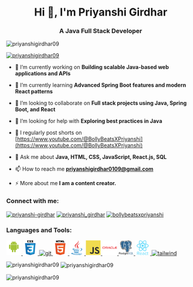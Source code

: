 <h1 align="center">Hi 👋, I'm Priyanshi Girdhar</h1>
<h3 align="center">A Java Full Stack Developer</h3>

<p align="left"> <img src="https://komarev.com/ghpvc/?username=priyanshigirdhar09&label=Profile%20views&color=0e75b6&style=flat" alt="priyanshigirdhar09" /> </p>

<p align="left"> <a href="https://github.com/ryo-ma/github-profile-trophy"><img src="https://github-profile-trophy.vercel.app/?username=priyanshigirdhar09" alt="priyanshigirdhar09" /></a> </p>

- 🔭 I’m currently working on **Building scalable Java-based web applications and APIs**

- 🌱 I’m currently learning **Advanced Spring Boot features and modern React patterns**

- 👯 I’m looking to collaborate on **Full stack projects using Java, Spring Boot, and React**

- 🤝 I’m looking for help with **Exploring best practices in Java**

- 📝 I regularly post shorts on [https://www.youtube.com/@BollyBeatsXPriyanshi](https://www.youtube.com/@BollyBeatsXPriyanshi)

- 💬 Ask me about **Java, HTML, CSS, JavaScript, React.js, SQL**

- 📫 How to reach me **priyanshigirdhar0109@gmail.com**

- ⚡ More about me **I am a content creator.**

<h3 align="left">Connect with me:</h3>
<p align="left">
<a href="https://linkedin.com/in/priyanshi-girdhar" target="blank"><img align="center" src="https://raw.githubusercontent.com/rahuldkjain/github-profile-readme-generator/master/src/images/icons/Social/linked-in-alt.svg" alt="priyanshi-girdhar" height="30" width="40" /></a>
<a href="https://instagram.com/priyanshi_girdhar" target="blank"><img align="center" src="https://raw.githubusercontent.com/rahuldkjain/github-profile-readme-generator/master/src/images/icons/Social/instagram.svg" alt="priyanshi_girdhar" height="30" width="40" /></a>
<a href="https://www.youtube.com/c/bollybeatsxpriyanshi" target="blank"><img align="center" src="https://raw.githubusercontent.com/rahuldkjain/github-profile-readme-generator/master/src/images/icons/Social/youtube.svg" alt="bollybeatsxpriyanshi" height="30" width="40" /></a>
</p>

<h3 align="left">Languages and Tools:</h3>
<p align="left"> <a href="https://developer.android.com" target="_blank" rel="noreferrer"> <img src="https://raw.githubusercontent.com/devicons/devicon/master/icons/android/android-original-wordmark.svg" alt="android" width="40" height="40"/> </a> <a href="https://www.w3schools.com/css/" target="_blank" rel="noreferrer"> <img src="https://raw.githubusercontent.com/devicons/devicon/master/icons/css3/css3-original-wordmark.svg" alt="css3" width="40" height="40"/> </a> <a href="https://git-scm.com/" target="_blank" rel="noreferrer"> <img src="https://www.vectorlogo.zone/logos/git-scm/git-scm-icon.svg" alt="git" width="40" height="40"/> </a> <a href="https://www.w3.org/html/" target="_blank" rel="noreferrer"> <img src="https://raw.githubusercontent.com/devicons/devicon/master/icons/html5/html5-original-wordmark.svg" alt="html5" width="40" height="40"/> </a> <a href="https://www.java.com" target="_blank" rel="noreferrer"> <img src="https://raw.githubusercontent.com/devicons/devicon/master/icons/java/java-original.svg" alt="java" width="40" height="40"/> </a> <a href="https://developer.mozilla.org/en-US/docs/Web/JavaScript" target="_blank" rel="noreferrer"> <img src="https://raw.githubusercontent.com/devicons/devicon/master/icons/javascript/javascript-original.svg" alt="javascript" width="40" height="40"/> </a> <a href="https://www.oracle.com/" target="_blank" rel="noreferrer"> <img src="https://raw.githubusercontent.com/devicons/devicon/master/icons/oracle/oracle-original.svg" alt="oracle" width="40" height="40"/> </a> <a href="https://www.postgresql.org" target="_blank" rel="noreferrer"> <img src="https://raw.githubusercontent.com/devicons/devicon/master/icons/postgresql/postgresql-original-wordmark.svg" alt="postgresql" width="40" height="40"/> </a> <a href="https://reactjs.org/" target="_blank" rel="noreferrer"> <img src="https://raw.githubusercontent.com/devicons/devicon/master/icons/react/react-original-wordmark.svg" alt="react" width="40" height="40"/> </a> <a href="https://tailwindcss.com/" target="_blank" rel="noreferrer"> <img src="https://www.vectorlogo.zone/logos/tailwindcss/tailwindcss-icon.svg" alt="tailwind" width="40" height="40"/> </a> </p>

<p><img align="left" src="https://github-readme-stats.vercel.app/api/top-langs?username=priyanshigirdhar09&show_icons=true&locale=en&layout=compact" alt="priyanshigirdhar09" /></p>

<p>&nbsp;<img align="center" src="https://github-readme-stats.vercel.app/api?username=priyanshigirdhar09&show_icons=true&locale=en" alt="priyanshigirdhar09" /></p>

<p><img align="center" src="https://github-readme-streak-stats.herokuapp.com/?user=priyanshigirdhar09&" alt="priyanshigirdhar09" /></p>
